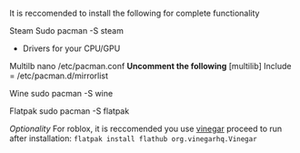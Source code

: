 It is reccomended to install the following for complete functionality

Steam
Sudo pacman -S steam
- Drivers for your CPU/GPU 

Multilb
nano /etc/pacman.conf
**Uncomment the following**
[multilib]
Include = /etc/pacman.d/mirrorlist

Wine
sudo pacman -S wine

Flatpak
sudo pacman -S flatpak

*Optionality*
For roblox, it is reccomended you use [vinegar](https://flathub.org/apps/org.vinegarhq.Vinegar)
proceed to run after installation: ``flatpak install flathub org.vinegarhq.Vinegar``

